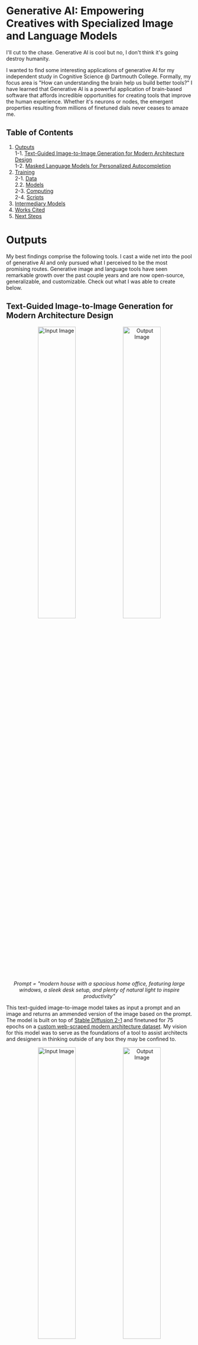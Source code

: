 # Generative AI: Empowering Creatives with Specialized Image and Language Models

I'll cut to the chase. Generative AI is cool but no, I don't think it's going destroy humanity.

I wanted to find some interesting applications of generative AI for my independent study in Cognitive Science @ Dartmouth College. Formally, my focus  area is "How can understanding the brain help us build better tools?" I have learned that Generative AI is a powerful application of brain-based software that affords incredible opportunities for creating tools that improve the human experience. Whether it's neurons or nodes, the emergent properties resulting from millions of finetuned dials never ceases to amaze me.

## Table of Contents

1. [Outputs](#outputs)  
1-1. [Text-Guided Image-to-Image Generation for Modern Architecture Design](##text-guided-image-to-image-generation-for-modern-architecture-design)  
1-2. [Masked Language Models for Personalized Autocompletion](##masked-language-models-for-personalized-autocompletion)  
2. [Training](#training)  
2-1. [Data](###data)  
2.2. [Models](###models)  
2-3. [Computing](###computing)  
2-4. [Scripts](###scripts)
3. [Intermediary Models](#intermediary-models)  
4. [Works Cited](#works-cited)  
5. [Next Steps](#next-steps)  

# Outputs

My best findings comprise the following tools. I cast a wide net into the pool of generative AI and only pursued what I perceived to be the most promising routes. Generative image and language tools have seen remarkable growth over the past couple years and are now open-source, generalizable, and customizable. Check out what I was able to create below.

## Text-Guided Image-to-Image Generation for Modern Architecture Design

<p align="center">
    <img src="Outputs/GenerativeArchitecture/Img2Img/House/Input.jpg" alt="Input Image" width="45%" />
    <img src="./Outputs/GenerativeArchitecture/Img2Img/House/Out5.png" alt="Output Image" width="45%" />
</p>

<p align="center">
    <em>Prompt = "modern house with a spacious home office, featuring large windows, a sleek desk setup, and plenty of natural light to inspire productivity"</em>
</p>

This text-guided image-to-image model takes as input a prompt and an image and returns an ammended version of the image based on the prompt. The model is built on top of [Stable Diffusion 2-1](https://huggingface.co/stabilityai/stable-diffusion-2-1-base) and finetuned for 75 epochs on a [custom web-scraped modern architecture dataset](https://huggingface.co/datasets/benlehrburger/modern-architecture). My vision for this model was to serve as the foundations of a tool to assist architects and designers in thinking outside of any box they may be confined to.

<p align="center">
    <img src="Outputs/GenerativeArchitecture/Img2Img/Office/Example-1/Input.jpg" alt="Input Image" width="45%" />
    <img src="Outputs/GenerativeArchitecture/Img2Img/Office/Example-1/Out1.png" alt="Output Image" width="45%" />
</p>

<p align="center">
    <em>Prompt = "office building designed for sustainability, incorporating features like solar panels, rainwater harvesting systems, and efficient insulation to minimize environmental impact"</em>
</p>

To be a fully deployable tool, the model should be further finetuned on organic architecture (think [Zaha Hadid](https://www.zaha-hadid.com/)). Right now it produces a lot of "classically" modern results that are not as outlandish as the [Parametricism Era](https://en.wikipedia.org/wiki/Parametricism) of architecture – based on CAD modeling and algorithmic design – permits. It also suffers from the classic image generation pitfall of warping and bending reality when you take a closer look. However, it is an interesting first step towards new architectural possibilities.

<p align="center">
    <img src="Outputs/GenerativeArchitecture/Img2Img/Church/Input.jpg" alt="Input Image" width="45%" />
    <img src="Outputs/GenerativeArchitecture/Img2Img/Church/Out1.png" alt="Output Image" width="45%" />
</p>

<p align="center">
    <em>Prompt = "modern church that pays homage to its religious symbolism through carefully crafted contemporary stained glass windows, capturing the play of light and color"</em>
</p>

Yes, those prompts were generated with ChatGPT. I'm really leaning into this whole thing.

## Masked Language Models for Personalized Autocompletion

I trained a masked language model to autocomplete my next word based on my undergraduate writings. The vision is something like a personalized Grammarly but with control over your data. I compiled a [training corpus](https://huggingface.co/datasets/benlehrburger/college-text-corpus) of over 3000 lines of writing samples from essays I had written during my time in college, which I used to finetune [DistilBERT](https://huggingface.co/distilbert-base-uncased) for 50 epochs. The "masked" in masked language model represents the word to be predicted, like so:

>Cognitive [MASK] >>> cognitive neuroscience

The model does well at predicting words in a coherent way.

>I'm looking for [MASK] >>> i'm looking for answers  
>I believe in [MASK] >>> i believe in truth

But it doesn't exactly understand who I am.

>I go to school in [MASK] >>> i go to school in bangkok  
>Ben [MASK] >>> ben!

I think if I were to give the tool more of a capacity for "long-term memory" moving forwards and consistently train it, it would really start to become a helpful, personalized writing aide. But right now it's just kind of weirdly pessimistic:

>One day we will [MASK] >>> one day we will die

# Training

### Data

• [Modern Architecture](https://huggingface.co/datasets/benlehrburger/modern-architecture)  
• [College Text Corpus](https://huggingface.co/datasets/benlehrburger/college-text-corpus)  

### Models

• [Generative Architecture](./Models/ImageGeneration)  
• [Masked Language Model](./Models/LanguageModels/AutoComplete)  

### Computing

I ran most of my computations on Dartmouth's [Discovery Cluster](https://rc.dartmouth.edu/index.php/discovery-overview/) GPUs, in conjunction with [Dartmouth Research Computing](https://rc.dartmouth.edu/). The remote cluster drastically sped up training and feed-forward runs, by about 10^2 the speed my CPU was running at. Special thank you to Kunal Jha, a D'24 ML wizard, who helped me get set up with the cluster. I intend to add my documentation notes to this repository in coming weeks (which I found to be very helpful). Dartmouth alum Jin Hyun Cheong also wrote a detailed [documentation](https://jinhyuncheong.com/jekyll/update/2016/07/24/How-to-use-the-Discovery-cluster.html) that I would recommend.

### Scripts

• [Train Generative Architecture](./Scripts/Train/archGenDepth.py)  
• [Train Autocomplete](./Scripts/Train/archGenDepth.py)  
• [Feed-Forward Architecture](./Scripts/FeedForward/forwardNPaint.py)  
• [Feed-Forward Autocomplete](./Scripts/FeedForward/forwardComplete.py)  

# Intermediary Models

### Dreambooth Unconditional Pet Diffusion

<p align="center">
    <img src="./Outputs/DreamBooth/Beach2.png" alt="Nala on Beach" width="45%" />
    <img src="./Outputs/DreamBooth/Beach1.png" alt="Nala on Beach" width="45%" />
</p>

<p align="center">
    <em>Nala has never been to the beach</em>
</p>

This [model](./Models/ImageGeneration/DreamBooth) was made using Dreambooth, which is a technique to teach new concepts to Stable Diffusion with very little training data. My [dataset](https://huggingface.co/datasets/benlehrburger/dreambooth-animal) for this model consists of just 17 images of my pet bunny, Nala. While she may seem slightly demented is those generated images above, it's actually not that far off from what she actually looks like:

<p align="center">
    <img src="https://datasets-server.huggingface.co/assets/benlehrburger/dreambooth-animal/--/benlehrburger--dreambooth-animal/train/4/image/image.jpg" alt="Nala Smush" width="45%" />
    <img src="https://datasets-server.huggingface.co/assets/benlehrburger/dreambooth-animal/--/benlehrburger--dreambooth-animal/train/10/image/image.jpg" alt="Nala Posing" width="45%" />
</p>


### Stable Diffusion Unconditional Church Generation

### Naive Chatbot Trained on Text Message Data

# Works Cited

# Next Steps





